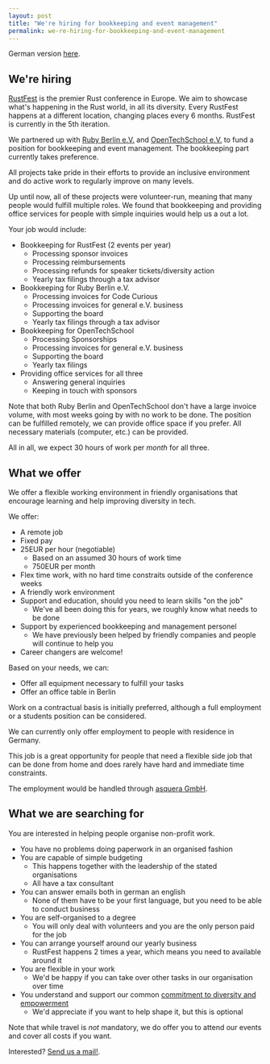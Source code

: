 ```yaml
---
layout: post
title: "We're hiring for bookkeeping and event management"
permalink: we-re-hiring-for-bookkeeping-and-event-management
---
```


German version [here](/wir-stellen-ein-fuer-buchhaltung-und-management).

## We're hiring

[RustFest](https://rustfest.eu) is the premier Rust conference in Europe. We aim to showcase what's happening in the Rust world, in all its diversity. Every RustFest happens at a different location, changing places every 6 months. RustFest is currently in the 5th iteration.

We partnered up with [Ruby Berlin e.V.](https://rubyberlin.org) and [OpenTechSchool e.V.](https://opentechschool.org) to fund a position for bookkeeping and event management. The bookkeeping part currently takes preference.

All projects take pride in their efforts to provide an inclusive environment and do active work to regularly improve on many levels.

Up until now, all of these projects were volunteer-run, meaning that many people would fulfill multiple roles. We found that bookkeeping and providing office services for people with simple inquiries would help us a out a lot.

Your job would include:
* Bookkeeping for RustFest (2 events per year)
  - Processing sponsor invoices
  - Processing reimbursements
  - Processing refunds for speaker tickets/diversity action
  - Yearly tax filings through a tax advisor
* Bookkeeping for Ruby Berlin e.V.
  - Processing invoices for Code Curious
  - Processing invoices for general e.V. business
  - Supporting the board
  - Yearly tax filings through a tax advisor
* Bookkeeping for OpenTechSchool
  - Processing Sponsorships
  - Processing invoices for general e.V. business
  - Supporting the board
  - Yearly tax filings
* Providing office services for all three
  - Answering general inquiries
  - Keeping in touch with sponsors

Note that both Ruby Berlin and OpenTechSchool don't have a large invoice volume, with most weeks going by with no work to be done. The position can be fulfilled remotely, we can provide office space if you prefer. All necessary materials (computer, etc.) can be provided.

All in all, we expect 30 hours of work per *month* for all three.

## What we offer

We offer a flexible working environment in friendly organisations that encourage learning and help improving diversity in tech.

We offer:
* A remote job
* Fixed pay
* 25EUR per hour (negotiable)
  - Based on an assumed 30 hours of work time
  - 750EUR per month
* Flex time work, with no hard time constraits outside of the conference weeks
* A friendly work environment
* Support and education, should you need to learn skills "on the job"
  - We've all been doing this for years, we roughly know what needs to be done
* Support by experienced bookkeeping and management personel
  - We have previously been helped by friendly companies and people will continue to help you
* Career changers are welcome!

Based on your needs, we can:

* Offer all equipment necessary to fulfill your tasks
* Offer an office table in Berlin

Work on a contractual basis is initially preferred, although a full employment or a students position can be considered.

We can currently only offer employment to people with residence in Germany.

This job is a great opportunity for people that need a flexible side job that can be done from home and does rarely have hard and immediate time constraints.

The employment would be handled through [asquera GmbH](https://asquera.de).


## What we are searching for

You are interested in helping people organise non-profit work.

* You have no problems doing paperwork in an organised fashion
* You are capable of simple budgeting
  - This happens together with the leadership of the stated organisations
  - All have a tax consultant
* You can answer emails both in german an english
  - None of them have to be your first language, but you need to be able to conduct business
* You are self-organised to a degree
  - You will only deal with volunteers and you are the only person paid for the job
* You can arrange yourself around our yearly business
  - RustFest happens 2 times a year, which means you need to available around it
* You are flexible in your work
  - We'd be happy if you can take over other tasks in our organisation over time
* You understand and support our common [commitment to diversity and empowerment](http://www.opentechschool.org/about.html)
  - We'd appreciate if you want to help shape it, but this is optional

Note that while travel is _not_ mandatory, we do offer you to attend our events and cover all costs if you want.

Interested? [Send us a mail!](mailto:florian@rustfest.eu).
